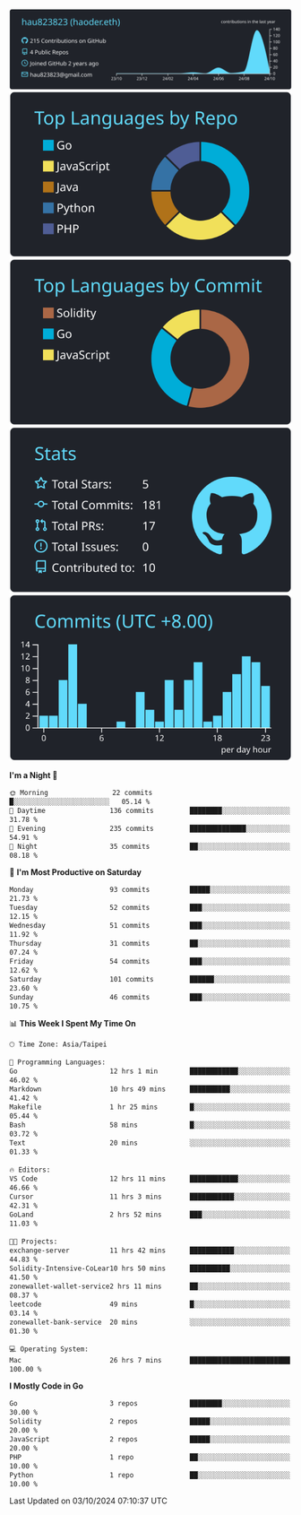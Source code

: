 [![](https://raw.githubusercontent.com/hau823823/hau823823/master/profile-summary-card-output/react/0-profile-details.svg)](https://github.com/vn7n24fzkq/github-profile-summary-cards)
[![](https://raw.githubusercontent.com/hau823823/hau823823/master/profile-summary-card-output/react/1-repos-per-language.svg)](https://github.com/vn7n24fzkq/github-profile-summary-cards) [![](https://raw.githubusercontent.com/hau823823/hau823823/master/profile-summary-card-output/react/2-most-commit-language.svg)](https://github.com/vn7n24fzkq/github-profile-summary-cards)
[![](https://raw.githubusercontent.com/hau823823/hau823823/master/profile-summary-card-output/react/3-stats.svg)](https://github.com/vn7n24fzkq/github-profile-summary-cards) [![](https://raw.githubusercontent.com/hau823823/hau823823/master/profile-summary-card-output/react/4-productive-time.svg)](https://github.com/vn7n24fzkq/github-profile-summary-cards)

<!--START_SECTION:waka-->
**I'm a Night 🦉** 

```text
🌞 Morning                22 commits          █░░░░░░░░░░░░░░░░░░░░░░░░   05.14 % 
🌆 Daytime                136 commits         ████████░░░░░░░░░░░░░░░░░   31.78 % 
🌃 Evening                235 commits         ██████████████░░░░░░░░░░░   54.91 % 
🌙 Night                  35 commits          ██░░░░░░░░░░░░░░░░░░░░░░░   08.18 % 
```
📅 **I'm Most Productive on Saturday** 

```text
Monday                   93 commits          █████░░░░░░░░░░░░░░░░░░░░   21.73 % 
Tuesday                  52 commits          ███░░░░░░░░░░░░░░░░░░░░░░   12.15 % 
Wednesday                51 commits          ███░░░░░░░░░░░░░░░░░░░░░░   11.92 % 
Thursday                 31 commits          ██░░░░░░░░░░░░░░░░░░░░░░░   07.24 % 
Friday                   54 commits          ███░░░░░░░░░░░░░░░░░░░░░░   12.62 % 
Saturday                 101 commits         ██████░░░░░░░░░░░░░░░░░░░   23.60 % 
Sunday                   46 commits          ███░░░░░░░░░░░░░░░░░░░░░░   10.75 % 
```


📊 **This Week I Spent My Time On** 

```text
🕑︎ Time Zone: Asia/Taipei

💬 Programming Languages: 
Go                       12 hrs 1 min        ████████████░░░░░░░░░░░░░   46.02 % 
Markdown                 10 hrs 49 mins      ██████████░░░░░░░░░░░░░░░   41.42 % 
Makefile                 1 hr 25 mins        █░░░░░░░░░░░░░░░░░░░░░░░░   05.44 % 
Bash                     58 mins             █░░░░░░░░░░░░░░░░░░░░░░░░   03.72 % 
Text                     20 mins             ░░░░░░░░░░░░░░░░░░░░░░░░░   01.33 % 

🔥 Editors: 
VS Code                  12 hrs 11 mins      ████████████░░░░░░░░░░░░░   46.66 % 
Cursor                   11 hrs 3 mins       ███████████░░░░░░░░░░░░░░   42.31 % 
GoLand                   2 hrs 52 mins       ███░░░░░░░░░░░░░░░░░░░░░░   11.03 % 

🐱‍💻 Projects: 
exchange-server          11 hrs 42 mins      ███████████░░░░░░░░░░░░░░   44.83 % 
Solidity-Intensive-CoLear10 hrs 50 mins      ██████████░░░░░░░░░░░░░░░   41.50 % 
zonewallet-wallet-service2 hrs 11 mins       ██░░░░░░░░░░░░░░░░░░░░░░░   08.37 % 
leetcode                 49 mins             █░░░░░░░░░░░░░░░░░░░░░░░░   03.14 % 
zonewallet-bank-service  20 mins             ░░░░░░░░░░░░░░░░░░░░░░░░░   01.30 % 

💻 Operating System: 
Mac                      26 hrs 7 mins       █████████████████████████   100.00 % 
```

**I Mostly Code in Go** 

```text
Go                       3 repos             ████████░░░░░░░░░░░░░░░░░   30.00 % 
Solidity                 2 repos             █████░░░░░░░░░░░░░░░░░░░░   20.00 % 
JavaScript               2 repos             █████░░░░░░░░░░░░░░░░░░░░   20.00 % 
PHP                      1 repo              ██░░░░░░░░░░░░░░░░░░░░░░░   10.00 % 
Python                   1 repo              ██░░░░░░░░░░░░░░░░░░░░░░░   10.00 % 
```




 Last Updated on 03/10/2024 07:10:37 UTC
<!--END_SECTION:waka-->
